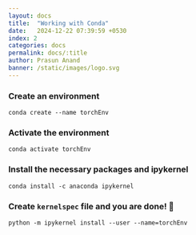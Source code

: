 ```yaml
---
layout: docs
title:  "Working with Conda"
date:   2024-12-22 07:39:59 +0530
index: 2
categories: docs
permalink: docs/:title
author: Prasun Anand
banner: /static/images/logo.svg
---
```



### Create an environment

```
conda create --name torchEnv
```

### Activate the environment

```
conda activate torchEnv
```

### Install the necessary packages and ipykernel

```
conda install -c anaconda ipykernel
```

### Create `kernelspec` file and you are done! 🚀

```
python -m ipykernel install --user --name=torchEnv
```

